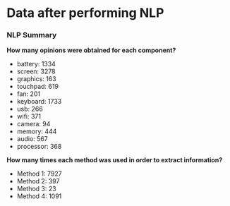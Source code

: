 # Data after performing NLP

### NLP Summary

**How many opinions were obtained for each component?**

- battery: 1334
- screen: 3278
- graphics: 163
- touchpad: 619
- fan: 201
- keyboard: 1733
- usb: 266
- wifi: 371
- camera: 94
- memory: 444
- audio: 567
- processor: 368

**How many times each method was used in order to extract information?**

- Method 1: 7927
- Method 2: 397
- Method 3: 23
- Method 4: 1091